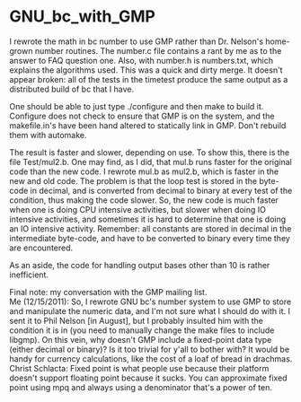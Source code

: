# GNU_bc_with_GMP

I rewrote the math in bc number to use GMP rather than Dr. Nelson's home-grown number routines. The number.c file contains a rant by me as to the answer to FAQ question one. Also, with number.h is numbers.txt, which explains the algorithms used.
This was a quick and dirty merge. It doesn't appear broken: all of the tests in the timetest produce the same output as a distributed build of bc that I have.

One should be able to just type ./configure and then make to build it. Configure does not check to ensure that GMP is on the system, and the makefile.in's have been hand altered to statically link in GMP. Don't rebuild them with automake.

The result is faster and slower, depending on use. To show this, there is the file Test/mul2.b. One may find, as I did, that mul.b runs faster for the original code than the new code. I rewrote mul.b as mul2.b, which is faster in the new and old code. The problem is that the loop test is stored in the byte-code in decimal, and is converted from decimal to binary at every test of the condition, thus making the code slower. So, the new code is much faster when one is doing CPU intensive activities, but slower when doing IO intensive activities, and sometimes it is hard to determine that one is doing an IO intensive activity. Remember: all constants are stored in decimal in the intermediate byte-code, and have to be converted to binary every time they are encountered.

As an aside, the code for handling output bases other than 10 is rather inefficient.


Final note: my conversation with the GMP mailing list.  
Me (12/15/2011): So, I rewrote GNU bc's number system to use GMP to store and manipulate the numeric data, and I'm not sure what I should do with it. I sent it to Phil Nelson [in August], but I probably insulted him with the condition it is in (you need to manually change the make files to include libgmp). On this vein, why doesn't GMP include a fixed-point data type (either decimal or binary)? Is it too trivial for y'all to bother with? It would be handy for currency calculations, like the cost of a loaf of bread in drachmas.  
Christ Schlacta: Fixed point is what people use because their platform doesn't support floating point because it sucks.  You can approximate fixed point using mpq and always using a denominator that's a power of ten.